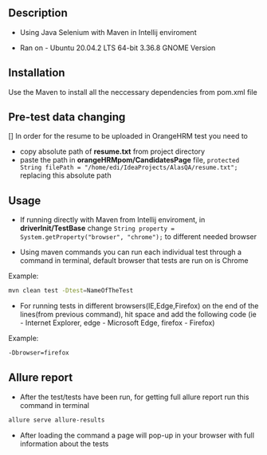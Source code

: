 ## Description

- Using Java Selenium with Maven in Intellij enviroment


- Ran on - Ubuntu 20.04.2 LTS 64-bit 3.36.8 GNOME Version

## Installation

Use the Maven to install all the neccessary dependencies from pom.xml file

## Pre-test data changing
[] In order for the resume to be uploaded in OrangeHRM test you need to
- copy absolute path of **resume.txt** from project directory 
- paste the path in **orangeHRMpom/CandidatesPage** file, `protected String filePath = "/home/edi/IdeaProjects/AlasQA/resume.txt";` replacing this absolute path

## Usage

- If running directly with Maven from Intellij enviroment, in **driverInit/TestBase**
change `String property = System.getProperty("browser", "chrome");` to different needed browser


- Using maven commands you can run each individual test through a command in terminal, 
default browser that tests are run on is Chrome

Example:
```bash
mvn clean test -Dtest=NameOfTheTest
```

- For running tests in different browsers(IE,Edge,Firefox) on the end of the lines(from previous command), hit space
 and add the following code (ie - Internet Explorer, edge - Microsoft Edge, firefox - Firefox)

Example: 
```bash
-Dbrowser=firefox
```

## Allure report

- After the test/tests have been run, for getting full allure report run this command in terminal

```bash
allure serve allure-results
```

- After loading the command a page will pop-up in your browser with full information about the tests